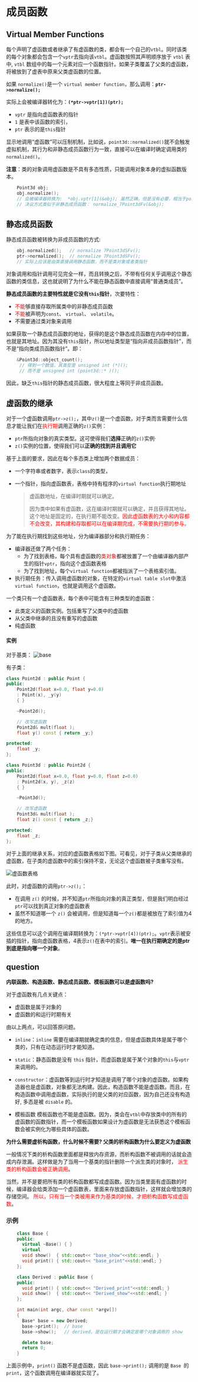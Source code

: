 # 成员函数

## Virtual Member Functions

每个声明了虚函数或者继承了有虚函数的类，都会有一个自己的`vtbl`。同时该类的每个对象都会包含一个`vptr`去指向该`vtbl`。虚函数按照其声明顺序放于 `vtbl` 表中, `vtbl` 数组中的每一个元素对应一个函数指针。如果子类覆盖了父类的虚函数，将被放到了虚表中原来父类虚函数的位置。

如果 `normalize()`是一个  `virtual member function`，那么调用：**`ptr->normalize(); `**   

实际上会被编译器转化为：**`(*ptr->vptr[1])(ptr);`**  
+ `vptr` 是指向虚函数表的指针
+ `1` 是表中该函数的索引，
+ `ptr` 表示的是`this`指针

显示地调用“虚函数”可以压制机制，比如说，`point3d::normalized()`就不会触发虚拟机制，其行为和非静态成员函数行为一致，直接可以在编译时确定调用类的`normalized()`。

**注意**：类的对象调用虚函数是不具有多态性质，只能调用对象本身的虚拟函数版本。  

```cpp
    Point3d obj;
    obj.normalize();
    // 会被编译器转换为:  *obj.vptr[1](&obj); 虽然正确，但是没有必要，相当于point3d::normalized()，
    // 决议方式类似于非静态成员函数： normalize_7Point3dFv(&obj);
```
## 静态成员函数
静态成员函数被转换为非成员函数的方式:
``` cpp
    obj.normalized();   // normalize 7Point3dSFv(); 
    ptr->normalized();  // normalize 7Point3dSFv(); 
    // 实际上应该是由类直接调用静态函数，而不是类对象或者类指针
```
对象调用和指针调用可见完全一样，而且转换之后，不带有任何关乎调用这个静态函数的类信息，这也就说明了为什么不能在静态函数中直接调用“普通类成员”。

**静态成员函数的主要特性就是它没有`this`指针**，次要特性：
+ <font color=red>不能</font>够直接存取所属类中的非静态成员函数
+ <font color=red>不能</font>被声明为`const`、 `virtual`、 `volatile`。
+ 不需要通过类对象来调用

如果获取一个静态成员函数的地址，获得的是这个静态成员函数在内存中的位置，也就是其地址。因为其没有`this`指针，所以地址类型是“指向非成员函数指针”，而不是“指向类成员函数指针”。即：
```cpp
    &Point3d::object_count(); 
     // 得到一个数值，其类型是 unsigned int (*)();
     // 而不是 unsigned int (point3d::* )();
```
因此，缺乏`this`指针的静态成员函数，很大程度上等同于非成员函数。
## 虚函数的继承
对于一个虚函数调用`ptr->z();`，其中`z()`是一个虚函数，对于类而言需要什么信息才能让我们在<font color=red>执行期</font>调用正确的`z()`实例：
+ `ptr`所指向对象的真实类型。这可使得我们**选择**正确的`z()`实例·
+ `z()`实例的位置，使得我们可以**正确的找到并且调用它**   

基于上面的要求，因此在每个多态类上增加两个数据成员：
+ 一个字符串或者数字，表示`class`的类型，
+ 一个指针，指向虚函数表，表格中持有程序的`virtual function`执行期地址
  
  > 虚函数地址，在编译时期就可以确定。
  >
  > 因为类中如果有虚函数，这在编译时期就可以确定，并且获得其地址。这个地址是固定的，在执行期不能改变。<font color=red>因此虚函数表的大小和内容都不会改变，其构建和存取都可以在编译期完成，不需要执行期的参与</font>。

为了能在执行期找到这些地址，分为编译器部分和执行期任务：
+ 编译器还做了两个任务：
  + 为了找到表格，每个具有虚函数的<font color=red>类对象</font>都被放置了一个由编译器内部产生的指针`vptr`，指向这个虚函数表格
  + 为了找到地址，每个`virtual function`都被指派了一个表格索引值。  
+ 执行期任务：传入调用虚函数的对象，在特定的`virtual table slot`中激活`virtual function`，也就是调用这个虚函数。

一个类只有一个虚函数表，每个表中可能含有三种类型的虚函数：
+ 此类定义的函数实例。包括重写了父类中的虚函数
+ 从父类中继承的且没有重写的虚函数
+ 纯虚函数

#### 实例
对于基类：
![base](虚函数_基类Point.png)

有子类：
```cpp
class Point2d : public Point { 
public:
    Point2d(float x=0.0, float y=0.0) 
    : Point(x), _y(y) 
    { }

    ~Point2d();

    // 改写虚函数
    Point2d& mult(float );
    float y() const { return _y;}

protected:
    float _y;
};

class Point3d : public Point2d { 
public:
    Point2d(float x=0.0, float y=0.0, float z=0.0) 
    : Point2d(x, y), _z(z) 
    { }

    ~Point3d();

    // 改写虚函数
    Point3d& mult(float );
    float z() const { return _z;}

protected:
    float _z;
};
```
对于上面的继承关系，对应的虚函数表格如下图。可看见，对于子类从父类继承的虚函数，在子类的虚函数中的索引保持不变，无论这个虚函数被子类重写没有。

![虚函数表格](虚函数_单一继承_虚函数表特性.png)

此时，对虚函数的调用`ptr->z();`：
+ 在调用 `z()` 的时候，并不知道`ptr`所指向对象的真正类型，但是我们明白经过`ptr`可以找到真正对象的虚函数表
+ 虽然不知道哪一个 `z()` 会被调用，但是知道每一个`z()`都是被放在了索引值为4的地方。

这些信息可以这个调用在编译期转换为：`(*ptr->vptr[4])(ptr);`。`vptr`表示被安插的指针，指向虚函数表格，4表示`z()`在表中的索引。**唯一在执行期确定的是ptr到底是指向哪一个对象**。


## question

**内联函数、构造函数、静态成员函数、模板函数可以是虚函数吗?**

对于虚函数有几点关键点：
+ 虚函数是属于对象的
+ 虚函数的和运行时期有关

由以上两点，可以回答原问题。

+ `inline`：`inline` 需要在编译期就确定类的信息，但是虚函数具体是属于哪个类的，只有在动态运行时才能知道。
+ `static`：静态函数是没有 `this` 指针，而虚函数是属于某个对象的`this`与`vptr`来调用的。
+ `constructor`：虚函数等到运行时才知道是调用了哪个对象的虚函数。如果构造器也是虚函数，对象都无法构建。因此，构造函数不能是虚函数。而且，在构造函数中调用虚函数，实际执行的是父类的对应函数，因为自己还没有构造好, 多态是被 `disable` 的。 
	
+ 模板函数
    模板函数也不能是虚函数。因为，类会在`vtbl`中存放类中的所有的虚函数的函数指针，而一个模板函数如果设计为虚函数是无法获悉这个模板函数会被实例化为哪些具体的函数。

**为什么需要虚析构函数，什么时候不需要? 父类的析构函数为什么要定义为虚函数**

一般情况下类的析构函数里面都是释放内存资源，而析构函数不被调用的话就会造成内存泄漏。这样做是为了当用一个基类的指针删除一个派生类的对象时，<font color=red> 派生类的析构函数会被正确调用</font>。
	
当然，并不是要把所有类的析构函数都写成虚函数。因为当类里面有虚函数的时候，编译器会给类添加一个虚函数表，里面来存放虚函数指针，这样就会增加类的存储空间。<font color=red> 所以，只有当一个类被用来作为基类的时候，才把析构函数写成虚函数</font>。

### 示例

```cpp
    class Base { 
    public:
      virtual ~Base() { }
      virtual
      void show()  { std::cout<< "base_show"<<std::endl; }
      void print() { std::cout<< "base_print"<<std::endl; }
    };

    class Derived : public Base { 
    public:
      void print() { std::cout<< "Derived_print"<<std::endl; }
      void show()  { std::cout<< "Derived_show"<<std::endl; }
    };

    int main(int argc, char const *argv[])
    {
      Base* base = new Derived;
      base->print();  // base
      base->show();   // derived，是在运行期才会确定是哪个对象调用的 show

      delete base;
      return 0;
    }
```

上面示例中，`print()` 函数不是虚函数，因此 ` base->print(); ` 调用的是 `Base `的 `print`，这个函数调用在编译器就实现了。

